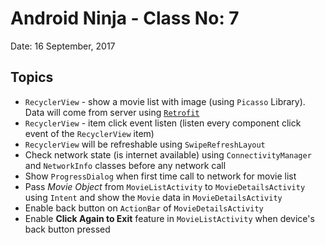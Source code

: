 # Android Ninja - Class No: 7
Date: 16 September, 2017

## Topics ##
- `RecyclerView` - show a movie list with image (using `Picasso` Library). Data will come from server using [`Retrofit`](https://github.com/hasancse91/Android-Development-Course/tree/master/05-FifthClass)
- `RecyclerView` - item click event listen (listen every component click event of the `RecyclerView` item)
- `RecyclerView` will be refreshable using `SwipeRefreshLayout`
- Check network state (is internet available) using `ConnectivityManager` and `NetworkInfo` classes before any network call
- Show `ProgressDialog` when first time call to network for movie list
- Pass *Movie Object* from `MovieListActivity` to `MovieDetailsActivity` using `Intent` and show the `Movie` data in `MovieDetailsActivity`
- Enable back button on `ActionBar` of `MovieDetailsActivity`
- Enable **Click Again to Exit** feature in `MovieListActivity` when device's back button pressed